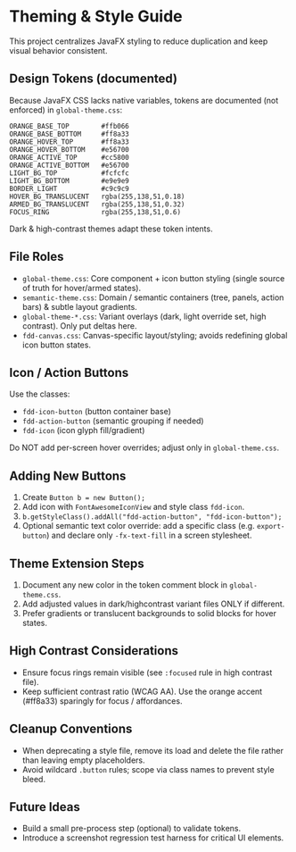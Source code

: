 # Theming & Style Guide

This project centralizes JavaFX styling to reduce duplication and keep visual behavior consistent.

## Design Tokens (documented)

Because JavaFX CSS lacks native variables, tokens are documented (not enforced) in `global-theme.css`:

```text
ORANGE_BASE_TOP        #ffb066
ORANGE_BASE_BOTTOM     #ff8a33
ORANGE_HOVER_TOP       #ff8a33
ORANGE_HOVER_BOTTOM    #e56700
ORANGE_ACTIVE_TOP      #cc5800
ORANGE_ACTIVE_BOTTOM   #e56700
LIGHT_BG_TOP           #fcfcfc
LIGHT_BG_BOTTOM        #e9e9e9
BORDER_LIGHT           #c9c9c9
HOVER_BG_TRANSLUCENT   rgba(255,138,51,0.18)
ARMED_BG_TRANSLUCENT   rgba(255,138,51,0.32)
FOCUS_RING             rgba(255,138,51,0.6)
```

Dark & high-contrast themes adapt these token intents.

## File Roles

- `global-theme.css`: Core component + icon button styling (single source of truth for hover/armed states).
- `semantic-theme.css`: Domain / semantic containers (tree, panels, action bars) & subtle layout gradients.
- `global-theme-*.css`: Variant overlays (dark, light override set, high contrast). Only put deltas here.
- `fdd-canvas.css`: Canvas-specific layout/styling; avoids redefining global icon button states.

## Icon / Action Buttons

Use the classes:

- `fdd-icon-button` (button container base)
- `fdd-action-button` (semantic grouping if needed)
- `fdd-icon` (icon glyph fill/gradient)

Do NOT add per-screen hover overrides; adjust only in `global-theme.css`.

## Adding New Buttons

1. Create `Button b = new Button();`
2. Add icon with `FontAwesomeIconView` and style class `fdd-icon`.
3. `b.getStyleClass().addAll("fdd-action-button", "fdd-icon-button");`
4. Optional semantic text color override: add a specific class (e.g. `export-button`) and declare only `-fx-text-fill` in a screen stylesheet.

## Theme Extension Steps

1. Document any new color in the token comment block in `global-theme.css`.
2. Add adjusted values in dark/highcontrast variant files ONLY if different.
3. Prefer gradients or translucent backgrounds to solid blocks for hover states.

## High Contrast Considerations

- Ensure focus rings remain visible (see `:focused` rule in high contrast file).
- Keep sufficient contrast ratio (WCAG AA). Use the orange accent (#ff8a33) sparingly for focus / affordances.

## Cleanup Conventions

- When deprecating a style file, remove its load and delete the file rather than leaving empty placeholders.
- Avoid wildcard `.button` rules; scope via class names to prevent style bleed.

## Future Ideas

- Build a small pre-process step (optional) to validate tokens.
- Introduce a screenshot regression test harness for critical UI elements.
